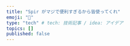 ```yaml
---
title: "Spir がマジで便利すぎるから皆使ってくれ"
emoji: "👻"
type: "tech" # tech: 技術記事 / idea: アイデア
topics: []
published: false
---
```

